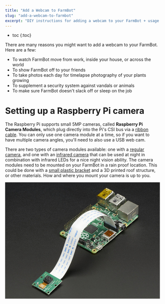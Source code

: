 ```yaml
---
title: "Add a Webcam to FarmBot"
slug: "add-a-webcam-to-farmbot"
excerpt: "DIY instructions for adding a webcam to your FarmBot + usage examples"
---
```


* toc
{:toc}

There are many reasons you might want to add a webcam to your FarmBot. Here are a few:
* To watch FarmBot move from work, inside your house, or across the world
* To show FarmBot off to your friends
* To take photos each day for timelapse photography of your plants growing
* To supplement a security system against vandals or animals
* To make sure FarmBot doesn't slack off or sleep on the job

# Setting up a Raspberry Pi camera

The Raspberry Pi supports small 5MP cameras, called **Raspberry Pi Camera Modules**, which plug directly into the Pi's CSI bus via a [ribbon cable](https://www.adafruit.com/products/2144). You can only use one camera module at a time, so if you want to have multiple camera angles, you'll need to also use a USB web cam.

There are two types of camera modules available: one with a [regular camera](https://www.adafruit.com/products/1367), and one with an [infrared camera](https://www.adafruit.com/products/1567) that can be used at night in combination with infrared LEDs for a nice night vision ability. The camera modules need to be mounted on your FarmBot in a rain proof location. This could be done with a [small plastic bracket](https://www.adafruit.com/products/1434) and a 3D printed roof structure, or other materials. How and where you mount your camera is up to you.

![1367-07.jpg](07.jpg)

